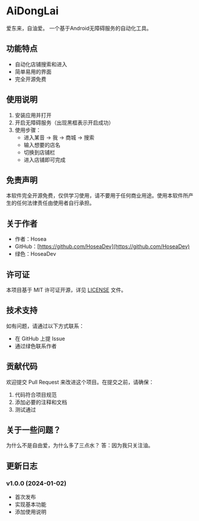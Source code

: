 # AiDongLai

爱东来，自油爱。
一个基于Android无障碍服务的自动化工具。

## 功能特点

- 自动化店铺搜索和进入
- 简单易用的界面
- 完全开源免费

## 使用说明

1. 安装应用并打开
2. 开启无障碍服务（出现黑框表示开启成功）
3. 使用步骤：
   - 进入某音 -> 我 -> 商城 -> 搜索
   - 输入想要的店名
   - 切换到店铺栏
   - 进入店铺即可完成



## 免责声明

本软件完全开源免费，仅供学习使用，请不要用于任何商业用途。使用本软件所产生的任何法律责任由使用者自行承担。

## 关于作者

- 作者：Hosea
- GitHub：[https://github.com/HoseaDev](https://github.com/HoseaDev)
- 绿色：HoseaDev

## 许可证

本项目基于 MIT 许可证开源，详见 [LICENSE](LICENSE) 文件。

## 技术支持

如有问题，请通过以下方式联系：
- 在 GitHub 上提 Issue
- 通过绿色联系作者

## 贡献代码

欢迎提交 Pull Request 来改进这个项目。在提交之前，请确保：
1. 代码符合项目规范
2. 添加必要的注释和文档
3. 测试通过

## 关于一些问题？

为什么不是自由爱，为什么多了三点水？
答：因为我只关注油。


## 更新日志

### v1.0.0 (2024-01-02)
- 首次发布
- 实现基本功能
- 添加使用说明

